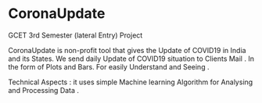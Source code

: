 # CoronaUpdate
GCET 3rd Semester (lateral Entry) Project

CoronaUpdate is non-profit tool that gives the Update of COVID19 in India and its States. 
We send daily Update of COVID19 situation to Clients Mail .
In the form of Plots and Bars. For easily Understand and Seeing .

Technical Aspects :   it uses simple Machine learning Algorithm for Analysing and Processing Data .
